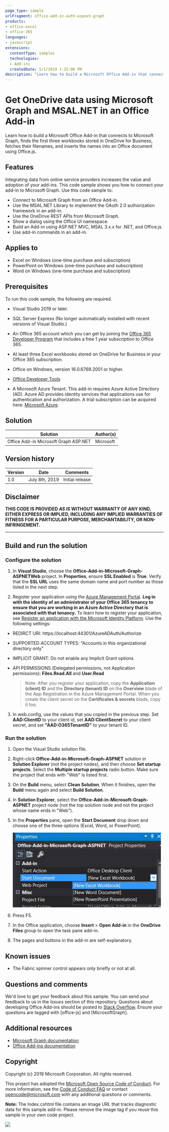 ```yaml
---
page_type: sample
urlFragment: office-add-in-auth-aspnet-graph
products:
- office-excel
- office-365
languages:
- javascript
extensions:
  contentType: samples
  technologies:
  - Add-ins
  createdDate: 5/1/2019 1:25:00 PM
description: "Learn how to build a Microsoft Office Add-in that connects to Microsoft Graph, finds the first three workbooks stored in OneDrive for Business, fetches their filenames, and inserts the names into an Office document using Office.js."
---
```

# Get OneDrive data using Microsoft Graph and MSAL.NET in an Office Add-in 

Learn how to build a Microsoft Office Add-in that connects to Microsoft Graph, finds the first three workbooks stored in OneDrive for Business, fetches their filenames, and inserts the names into an Office document using Office.js.

## Features
Integrating data from online service providers increases the value and adoption of your add-ins. This code sample shows you how to connect your add-in to Microsoft Graph. Use this code sample to:

* Connect to Microsoft Graph from an Office Add-in.
* Use the MSAL.NET Library to implement the OAuth 2.0 authorization framework in an add-in.
* Use the OneDrive REST APIs from Microsoft Graph.
* Show a dialog using the Office UI namespace.
* Build an Add-in using ASP.NET MVC, MSAL 3.x.x for .NET,  and Office.js. 
* Use add-in commands in an add-in.

## Applies to

-  Excel on Windows (one-time purchase and subscription)
-  PowerPoint on Windows (one-time purchase and subscription)
-  Word on Windows (one-time purchase and subscription)

## Prerequisites

To run this code sample, the following are required.

* Visual Studio 2019 or later.

* SQL Server Express (No longer automatically installed with recent versions of Visual Studio.)

* An Office 365 account which you can get by joining the [Office 365 Developer Program](https://aka.ms/devprogramsignup) that includes a free 1 year subscription to Office 365.

* At least three Excel workbooks stored on OneDrive for Business in your Office 365 subscription.

* Office on Windows, version 16.0.6769.2001 or higher.

* [Office Developer Tools](https://www.visualstudio.com/en-us/features/office-tools-vs.aspx)

* A Microsoft Azure Tenant. This add-in requires Azure Active Directiory (AD). Azure AD provides identity services that applications use for authentication and authorization. A trial subscription can be acquired here: [Microsoft Azure](https://account.windowsazure.com/SignUp).

## Solution

Solution | Author(s)
---------|----------
Office Add-in Microsoft Graph ASP.NET | Microsoft

## Version history

Version  | Date | Comments
---------| -----| --------
1.0  | July 8th, 2019| Initial release

## Disclaimer

**THIS CODE IS PROVIDED *AS IS* WITHOUT WARRANTY OF ANY KIND, EITHER EXPRESS OR IMPLIED, INCLUDING ANY IMPLIED WARRANTIES OF FITNESS FOR A PARTICULAR PURPOSE, MERCHANTABILITY, OR NON-INFRINGEMENT.**

----------

## Build and run the solution

### Configure the solution

1. In **Visual Studio**, choose the **Office-Add-in-Microsoft-Graph-ASPNETWeb** project. In **Properties**, ensure **SSL Enabled** is **True**. Verify that the **SSL URL** uses the same domain name and port number as those listed in the next step.
 
2. Register your application using the [Azure Management Portal](https://manage.windowsazure.com). **Log in with the identity of an administrator of your Office 365 tenancy to ensure that you are working in an Azure Active Directory that is associated with that tenancy.** To learn how to register your application, see [Register an application with the Microsoft Identity Platform](https://learn.microsoft.com/graph/auth-register-app-v2). Use the following settings:

 - REDIRCT URI: https://localhost:44301/AzureADAuth/Authorize
 - SUPPORTED ACCOUNT TYPES: "Accounts in this organizational directory only"
 - IMPLICIT GRANT: Do not enable any Implicit Grant options
 - API PERMISSIONS (Delegated permissions, not Application permissions): **Files.Read.All** and **User.Read**

	> Note: After you register your application, copy the **Application (client) ID** and the **Directory (tenant) ID** on the **Overview** blade of the App Registration in the Azure Management Portal. When you create the client secret on the **Certificates & secrets** blade, copy it too. 
	 
3.  In web.config, use the values that you copied in the previous step. Set **AAD:ClientID** to your client id, set **AAD:ClientSecret** to your client secret, and set **"AAD:O365TenantID"** to your tenant ID. 

### Run the solution

1. Open the Visual Studio solution file. 
2. Right-click **Office-Add-in-Microsoft-Graph-ASPNET** solution in **Solution Explorer** (not the project nodes), and then choose **Set startup projects**. Select the **Multiple startup projects** radio button. Make sure the project that ends with "Web" is listed first.
3. On the **Build** menu, select **Clean Solution**. When it finishes, open the **Build** menu again and select **Build Solution**.
4. In **Solution Explorer**, select the **Office-Add-in-Microsoft-Graph-ASPNET** project node (not the top solution node and not the project whose name ends in "Web").
5. In the **Properties** pane, open the **Start Document** drop down and choose one of the three options (Excel, Word, or PowerPoint).

    ![Choose the desired Office host application: Excel or PowerPoint or Word](images/SelectHost.JPG)

6. Press F5. 
7. In the Office application, choose **Insert** > **Open Add-in** in the **OneDrive Files** group to open the task pane add-in.
8. The pages and buttons in the add-in are self-explanatory. 

## Known issues

* The Fabric spinner control appears only briefly or not at all.

## Questions and comments

We'd love to get your feedback about this sample. You can send your feedback to us in the *Issues* section of this repository.
Questions about developing Office Add-ins should be posted to [Stack Overflow](http://stackoverflow.com). Ensure your questions are tagged with [office-js] and [MicrosoftGraph].

## Additional resources

* [Microsoft Graph documentation](https://learn.microsoft.com/graph/)
* [Office Add-ins documentation](https://learn.microsoft.com/office/dev/add-ins/overview/office-add-ins)

## Copyright
Copyright (c) 2019 Microsoft Corporation. All rights reserved.

This project has adopted the [Microsoft Open Source Code of Conduct](https://opensource.microsoft.com/codeofconduct/). For more information, see the [Code of Conduct FAQ](https://opensource.microsoft.com/codeofconduct/faq/) or contact [opencode@microsoft.com](mailto:opencode@microsoft.com) with any additional questions or comments.

**Note:** The Index.cshtml file contains an image URL that tracks diagnostic data for this sample add-in. Please remove the image tag if you reuse this sample in your own code project.

<img src="https://pnptelemetry.azurewebsites.net/pnp-officeaddins/auth/Office-Add-in-Microsoft-Graph-ASPNET" />
